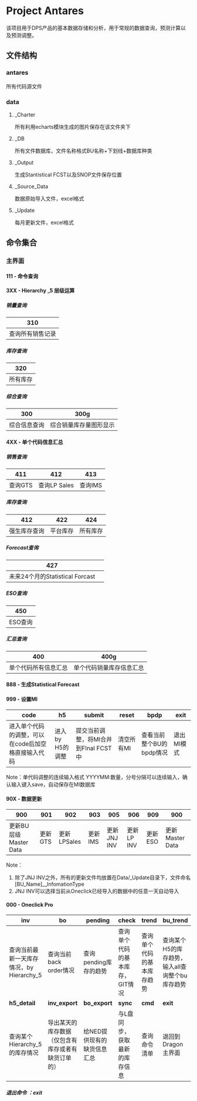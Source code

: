 # Project Antares

该项目用于DPS产品的基本数据存储和分析，用于常规的数据查询，预测计算以及预测调整。

## 文件结构

### antares

   所有代码源文件

### data

   1. _Charter

      所有利用echarts模块生成的图片保存在该文件夹下

   2. _DB

      所有文件数据库，文件名称格式BU名称+下划线+数据库种类

   3. _Output

      生成Stantistical FCST以及SNOP文件保存位置

   4. _Source_Data

      数据原始导入文件，excel格式

   5. _Update

      每月更新文件，excel格式
      
## 命令集合
### 主界面
#### 111 - 命令查询

#### 3XX - Hierarchy _5 层级运算

##### 销量查询

| 310              |
| ---------------- |
| 查询所有销售记录 |

##### 库存查询

| 320      |
| -------- |
| 所有库存 |

##### 综合查询

| 300          | 300g                   |
| ------------ | ---------------------- |
| 综合信息查询 | 综合销量库存量图形显示 |

#### 4XX - 单个代码信息汇总

##### 销售查询

| 411     | 412          | 413     |
| ------- | ------------ | ------- |
| 查询GTS | 查询LP Sales | 查询IMS |

##### 库存查询

| 412          | 422      | 424      |
| ------------ | -------- | -------- |
| 强生库存查询 | 平台库存 | 所有库存 |

##### Forecast查询

| 427                             |      |
| ------------------------------- | ---- |
| 未来24个月的Statistical Forcast |      |

##### ESO查询

| 450     |
| ------- |
| ESO查询 |

##### 汇总查询

| 400                  | 400g                     |
| -------------------- | ------------------------ |
| 单个代码所有信息汇总 | 单个代码销量库存信息汇总 |

#### 888 - 生成Statistical Forecast

#### 999 - 设置MI

| code                                               | h5              | submit                               | reset      | bpdp                     | exit       |
| -------------------------------------------------- | --------------- | ------------------------------------ | ---------- | ------------------------ | ---------- |
| 进入单个代码的调整，可以在code后加空格直接输入代码 | 进入by H5的调整 | 提交当前调整，将MI合并到FInal FCST中 | 清空所有MI | 查看当前整个BU的bpdp情况 | 退出MI模式 |

Note：单代码调整的连续输入格式 YYYYMM:数量，分号分隔可以连续输入，确认输入键入save，自动保存在MI数据库

#### 90X - 数据更新

| 900  | 901     | 902         | 903     | 905         | 906        | 909        | 900     |
| ------- | ----------- | ------- | ----------- | ---------- | ---------- | ---------- | ---------- |
| 更新BU层级Master Data | 更新GTS | 更新LPSales | 更新IMS | 更新JNJ INV | 更新LP INV | 更新ESO     | 更新Master Data |

Note：

1. 除了JNJ INV之外，所有的更新文件均放置在Data/_Update目录下，文件命名 [BU_Name]__InfomationType
2. JNJ INV可以选择当前从Oneclick已经导入的数据中的任意一天自动导入

#### 000 - Oneclick Pro

| inv                                      | bo                                                 | pending                     | check                           | trend                      | bu_trend                                        |
| ---------------------------------------- | -------------------------------------------------- | --------------------------- | ------------------------------- | -------------------------- | ----------------------------------------------- |
| 查询当前最新一天库存情况，by Hierarchy_5 | 查询当前back order情况                             | 查询pending库存的趋势       | 查询单个代码的基本库存，GIT情况 | 查询单个代码的基本库存趋势 | 查询某个H5的库存趋势，输入all查询整个bu库存趋势 |
| **h5_detail**                            | **inv_export**                                     | **bo_export**               | **sync**                        | **cmd**                    | **exit**                                        |
| 查询某个Hierarchy_5的库存情况            | 导出某天的库存数据（仅包含有库存或者有缺货订单的） | 给NED提供现有的缺货信息汇总 | 与L盘同步，获取最新的库存信息   | 查询命令清单               | 退回到Dragon主界面                              |

#####  退出命令 ：exit
